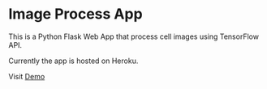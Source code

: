 # Image Process App

This is a Python Flask Web App that process cell images using TensorFlow API.

Currently the app is hosted on Heroku.

Visit [Demo](https://image-concat.herokuapp.com/)